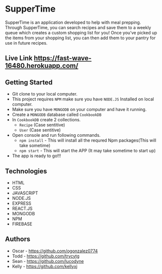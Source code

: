 # SupperTime

SupperTime is an application developed to help with meal prepping. Through SupperTime, you can search recipes and save them to a weekly queue which creates a custom shopping list for you! Once you’ve picked up the items from your shopping list, you can then add them to your pantry for use in future recipes.

## Live Link https://fast-wave-16480.herokuapp.com/

## Getting Started

- Git clone to your local computer.
- This project requires `NPM` make sure you have `NODE.JS` Installed on local computer.
- Make sure you have `MONGODB` on your computer and have it running.
- Create a `MONGODB` database called `CookbookDB`
- In `CookbookDB` create 2 collections.
  - `Recipe` (Case sentitive)
  - `User` (Case sentitive)
- Open console and run following commands.
  - `npm install` -
    This will install all the requred Npm packages(This will take sometime)
  - `npm start` -
    This will start the APP (It may take sometime to start up)
- The app is ready to go!!!

## Technologies

- HTML
- CSS
- JAVASCRIPT
- NODE.JS
- EXPRESS
- REACT.JS
- MONGODB
- NPM
- FIREBASE

## Authors

- Oscar - https://github.com/ogonzalez0774
- Todd - https://github.com/trvcytg
- Sean - https://github.com/lucodyne
- Kelly - https://github.com/kellyxj
